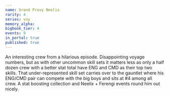 ```yaml
---
name: Grand Proxy Neelix
rarity: 4
series: voy
memory_alpha:
bigbook_tier: 4
events: 9
in_portal: true
published: true
---
```


An interesting crew from a hilarious episode. Disappointing voyage numbers, but as with other uncommon skill sets it matters less as only a half dozen crew with a better stat total have ENG and CMD as their top two skills. That under-represented skill set carries over to the gauntlet where his ENG/CMD pair can compete with the big boys and sits at #4 among all crew. A stat boosting collection and Neelix + Ferengi events round him out nicely.
